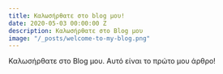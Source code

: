 ```yaml
---
title: Καλωσήρθατε στο blog μου!
date: 2020-05-03 00:00:00 Z
description: Καλωσήρθατε στο Blog μου
image: "/_posts/welcome-to-my-blog.png"
---
```


Καλωσήρθατε στο Blog μου. Αυτό είναι το πρώτο μου άρθρο!